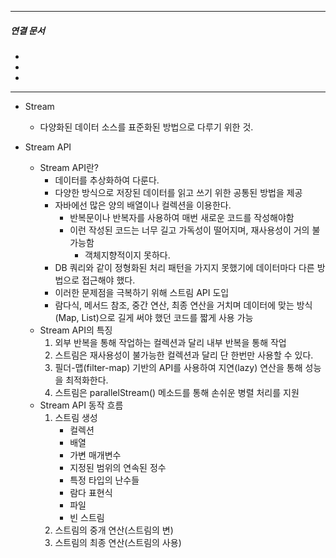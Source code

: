 

----
##### 연결 문서

- 
- 
- 
---

- Stream
	 - 다양화된 데이터 소스를 표준화된 방법으로 다루기 위한 것.
	
- Stream API
	- Stream API란?
		- 데이터를 추상화하여 다룬다.
		- 다양한 방식으로 저장된 데이터를 읽고 쓰기 위한 공통된 방법을 제공
		- 자바에선 많은 양의 배열이나 컬렉션을 이용한다.
			- 반복문이나 반복자를 사용하여 매번 새로운 코드를 작성해야함
			- 이런 작성된 코드는 너무 길고 가독성이 떨어지며, 재사용성이 거의 불가능함
				- 객체지향적이지 못하다.
		- DB 쿼리와 같이 정형화된 처리 패턴을 가지지 못했기에 데이터마다 다른 방법으로 접근해야 했다. 
		- 이러한 문제점을 극복하기 위해 스트림 API 도입
		- 람다식, 메서드 참조, 중간 연산, 최종 연산을 거치며 데이터에 맞는 방식(Map, List)으로 길게 써야 했던 코드를 짧게 사용 가능
	- Stream API의 특징
		1. 외부 반복을 통해 작업하는 컬렉션과 달리 내부 반복을 통해 작업
		2. 스트림은 재사용성이 불가능한 컬렉션과 달리 단 한번만 사용할 수 있다. 
		3. 필더-맵(filter-map) 기반의 API를 사용하여 지연(lazy) 연산을 통해 성능을 최적화한다.
		4. 스트림은 parallelStream() 메소드를 통해 손쉬운 병렬 처리를 지원
	- Stream API 동작 흐름
		1. 스트림 생성
			- 컬렉션
			- 배열
			- 가변 매개변수
			- 지정된 범위의 연속된 정수
			- 특정 타입의 난수들
			- 람다 표현식
			- 파일
			- 빈 스트림
		1. 스트림의 중개 연산(스트림의 변)
		2. 스트림의 최종 연산(스트림의 사용)

